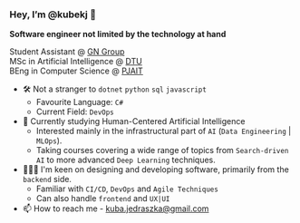 ### Hey, I’m @kubekj 👋
**Software engineer not limited by the technology at hand**

<p>
  Student Assistant @ <a href="https://www.gn.com" title="GN Group">GN Group</a>
<br/>
  MSc in Artificial Intelligence @ <a href="https://www.dtu.dk/english/" title="DTU">DTU</a>
<br/>
  BEng in Computer Science @ <a href="https://pja.edu.pl/en/" title="PJAIT">PJAIT</a>
</p>

- 🛠️ Not a stranger to `dotnet` `python` `sql` `javascript`
  - Favourite Language: `C#`
  - Current Field: `DevOps`
- 🌱 Currently studying Human-Centered Artificial Intelligence
  - Interested mainly in the infrastructural part of `AI` (`Data Engineering` | `MLOps`).
  - Taking courses covering a wide range of topics from `Search-driven AI` to more advanced `Deep Learning` techniques.
- 👨🏼‍🍳 I'm keen on designing and developing software, primarily from the `backend` side.
  - Familiar with `CI/CD`, `DevOps` and `Agile Techniques`  
  - Can also handle `frontend` and `UX|UI` 
- 📫 How to reach me - kuba.jedraszka@gmail.com

<!---
kubekj/kubekj is a ✨ special ✨ repository because its `README.md` (this file) appears on your GitHub profile.
You can click the Preview link to take a look at your changes.
--->
